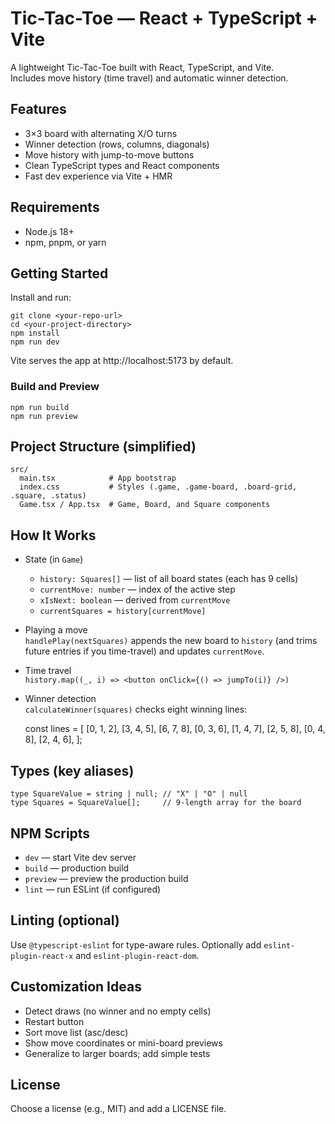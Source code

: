 # Tic-Tac-Toe — React + TypeScript + Vite

A lightweight Tic-Tac-Toe built with React, TypeScript, and Vite.  
Includes move history (time travel) and automatic winner detection.

## Features
- 3×3 board with alternating X/O turns
- Winner detection (rows, columns, diagonals)
- Move history with jump-to-move buttons
- Clean TypeScript types and React components
- Fast dev experience via Vite + HMR

## Requirements
- Node.js 18+
- npm, pnpm, or yarn

## Getting Started

Install and run:

    git clone <your-repo-url>
    cd <your-project-directory>
    npm install
    npm run dev

Vite serves the app at http://localhost:5173 by default.

### Build and Preview

    npm run build
    npm run preview

## Project Structure (simplified)

    src/
      main.tsx            # App bootstrap
      index.css           # Styles (.game, .game-board, .board-grid, .square, .status)
      Game.tsx / App.tsx  # Game, Board, and Square components

## How It Works
- State (in `Game`)
    - `history: Squares[]` — list of all board states (each has 9 cells)
    - `currentMove: number` — index of the active step
    - `xIsNext: boolean` — derived from `currentMove`
    - `currentSquares = history[currentMove]`
- Playing a move  
  `handlePlay(nextSquares)` appends the new board to `history` (and trims future entries if you time-travel) and updates `currentMove`.
- Time travel  
  `history.map((_, i) => <button onClick={() => jumpTo(i)} />)`
- Winner detection  
  `calculateWinner(squares)` checks eight winning lines:

  const lines = [
  [0, 1, 2], [3, 4, 5], [6, 7, 8],
  [0, 3, 6], [1, 4, 7], [2, 5, 8],
  [0, 4, 8], [2, 4, 6],
  ];

## Types (key aliases)

    type SquareValue = string | null; // "X" | "O" | null
    type Squares = SquareValue[];     // 9-length array for the board

## NPM Scripts
- `dev` — start Vite dev server
- `build` — production build
- `preview` — preview the production build
- `lint` — run ESLint (if configured)

## Linting (optional)
Use `@typescript-eslint` for type-aware rules. Optionally add `eslint-plugin-react-x` and `eslint-plugin-react-dom`.

## Customization Ideas
- Detect draws (no winner and no empty cells)
- Restart button
- Sort move list (asc/desc)
- Show move coordinates or mini-board previews
- Generalize to larger boards; add simple tests

## License
Choose a license (e.g., MIT) and add a LICENSE file.